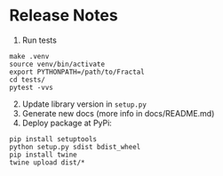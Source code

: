 # Release Notes
1. Run tests
```
make .venv
source venv/bin/activate
export PYTHONPATH=/path/to/Fractal
cd tests/
pytest -vvs
```
2. Update library version in `setup.py`
3. Generate new docs (more info in docs/README.md)
4. Deploy package at PyPi:
```
pip install setuptools
python setup.py sdist bdist_wheel
pip install twine
twine upload dist/*
```
